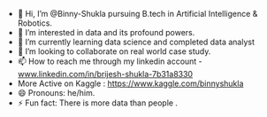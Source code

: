 - 👋 Hi, I’m @Binny-Shukla pursuing B.tech in Artificial Intelligence & Robotics.
- 👀 I’m interested in data and its profound powers.
- 🌱 I’m currently learning data science and completed data analyst
- 💞️ I’m looking to collaborate on real world case study.
- 📫 How to reach me through my linkedin account - www.linkedin.com/in/brijesh-shukla-7b31a8330
-    More Active on Kaggle : https://www.kaggle.com/binnyshukla
- 😄 Pronouns: he/him.
- ⚡ Fun fact: There is more data than people .

<!---
Binny-Shukla/Binny-Shukla is a ✨ special ✨ repository because its `README.md` (this file) appears on your GitHub profile.
You can click the Preview link to take a look at your changes.
--->

